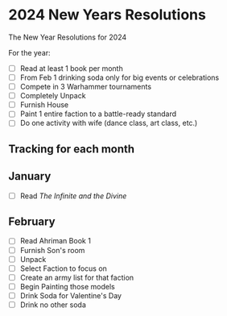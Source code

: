 # 2024 New Years Resolutions
The New Year Resolutions for 2024

For the year:
- [ ] Read at least 1 book per month
- [ ] From Feb 1 drinking soda only for big events or celebrations
- [ ] Compete in 3 Warhammer tournaments
- [ ] Completely Unpack
- [ ] Furnish House
- [ ] Paint 1 entire faction to a battle-ready standard
- [ ] Do one activity with wife (dance class, art class, etc.)

## Tracking for each month
## January
- [ ] Read *The Infinite and the Divine*

## February
- [ ] Read Ahriman Book 1
- [ ] Furnish Son's room
- [ ] Unpack
- [ ] Select Faction to focus on
- [ ] Create an army list for that faction
- [ ] Begin Painting those models
- [ ] Drink Soda for Valentine's Day
- [ ] Drink no other soda

